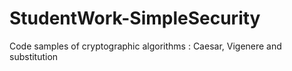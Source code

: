 # StudentWork-SimpleSecurity
Code samples of cryptographic algorithms : Caesar, Vigenere and substitution
